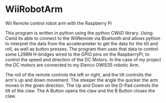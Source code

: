 # WiiRobotArm
Wii Remote control robot arm with the Raspberry Pi

  This program is written in python using the python CWiiD library.
Using Cwiid its able to connect to the WiiRemote via Bluetooth and allows python to interpret the data from the accelerameter
to get the data for the tilt and roll, as well as button presses. The program then uses that data to control some L298N H-bridges
wired to the GPIO pins on the RaspberryPi, to control the speed and direction of the DC Motors. In the case of my project the DC motors are connected to my Elenco OWI535
robotic Arm. 

  The roll of the remote controls the left or right, and the tilt controlls the arm's up and down movement. The steeper the angle
the quicker the arm moves in the given direction. The Up and Down on the D-Pad controls the tilt of the claw. 
The A Button opens the claw and the B Button closes the claw. 
